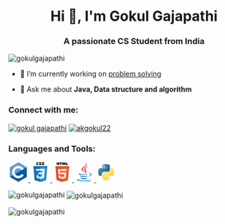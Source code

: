 

<!--
**gokulgajapathi/gokulgajapathi** is a ✨ _special_ ✨ repository because its `README.md` (this file) appears on your GitHub profile.-->

<h1 align="center">Hi 👋, I'm Gokul Gajapathi</h1>
<h3 align="center">A passionate CS Student from India</h3>

<p align="left"> <img src="https://komarev.com/ghpvc/?username=gokulgajapathi&label=Profile%20views&color=0e75b6&style=flat" alt="gokulgajapathi" /> </p>


- 🔭 I’m currently working on [problem solving](https://github.com/gokulgajapathi/programming-practice-2)

- 💬 Ask me about **Java, Data structure and algorithm**

<h3 align="left">Connect with me:</h3>
<p align="left">
<a href="https://linkedin.com/in/gokul gajapathi" target="blank"><img align="center" src="https://raw.githubusercontent.com/rahuldkjain/github-profile-readme-generator/master/src/images/icons/Social/linked-in-alt.svg" alt="gokul gajapathi" height="30" width="40" /></a>
<a href="https://www.hackerrank.com/akgokul22" target="blank"><img align="center" src="https://raw.githubusercontent.com/rahuldkjain/github-profile-readme-generator/master/src/images/icons/Social/hackerrank.svg" alt="akgokul22" height="30" width="40" /></a>
</p>

<h3 align="left">Languages and Tools:</h3>
<p align="left"> <a href="https://www.cprogramming.com/" target="_blank" rel="noreferrer"> <img src="https://raw.githubusercontent.com/devicons/devicon/master/icons/c/c-original.svg" alt="c" width="40" height="40"/> </a> <a href="https://www.w3schools.com/css/" target="_blank" rel="noreferrer"> <img src="https://raw.githubusercontent.com/devicons/devicon/master/icons/css3/css3-original-wordmark.svg" alt="css3" width="40" height="40"/> </a> <a href="https://www.w3.org/html/" target="_blank" rel="noreferrer"> <img src="https://raw.githubusercontent.com/devicons/devicon/master/icons/html5/html5-original-wordmark.svg" alt="html5" width="40" height="40"/> </a> <a href="https://www.java.com" target="_blank" rel="noreferrer"> <img src="https://raw.githubusercontent.com/devicons/devicon/master/icons/java/java-original.svg" alt="java" width="40" height="40"/> </a> <a href="https://www.python.org" target="_blank" rel="noreferrer"> <img src="https://raw.githubusercontent.com/devicons/devicon/master/icons/python/python-original.svg" alt="python" width="40" height="40"/> </a> </p>

<p><img align="left" src="https://github-readme-stats.vercel.app/api/top-langs?username=gokulgajapathi&show_icons=true&locale=en&layout=compact" alt="gokulgajapathi" /></p>

<p>&nbsp;<img align="center" src="https://github-readme-stats.vercel.app/api?username=gokulgajapathi&show_icons=true&locale=en" alt="gokulgajapathi" /></p>

<p><img align="center" src="https://github-readme-streak-stats.herokuapp.com/?user=gokulgajapathi&" alt="gokulgajapathi" /></p>
